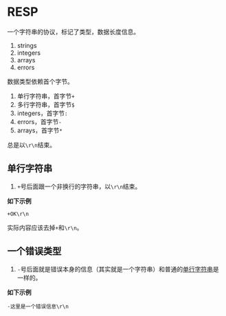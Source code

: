 # RESP

一个字符串的协议，标记了类型，数据长度信息。

1. strings
2. integers
3. arrays
4. errors

数据类型依赖首个字节。

1. 单行字符串，首字节`+`
2. 多行字符串，首字节`$`
3. integers，首字节`:`
4. errors，首字节`-`
5. arrays，首字节`*`

总是以`\r\n`结束。

## 单行字符串

1. `+`号后面跟一个非换行的字符串，以`\r\n`结束。

**如下示例**

```
+OK\r\n
```

实际内容应该去掉`+`和`\r\n`。

## 一个错误类型

1. `-`号后面就是错误本身的信息（其实就是一个字符串）和普通的[单行字符串](#单行字符串)是一样的。

**如下示例**

```
-这里是一个错误信息\r\n
```